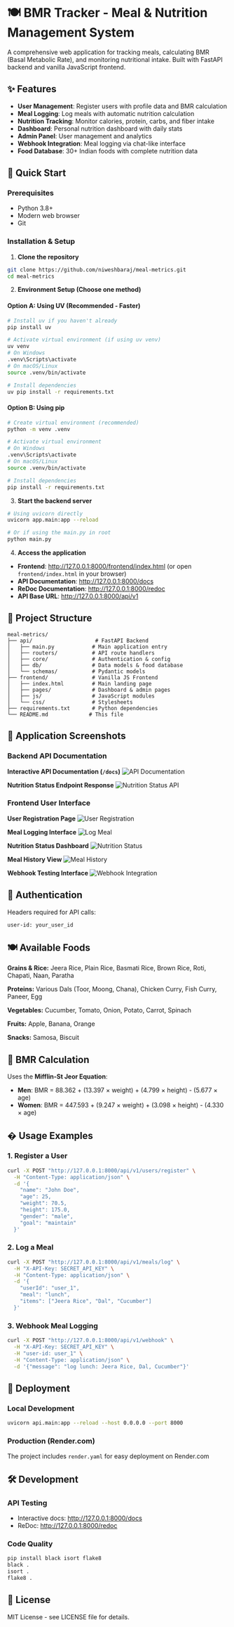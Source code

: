 # 🍽️ BMR Tracker - Meal & Nutrition Management System

A comprehensive web application for tracking meals, calculating BMR (Basal Metabolic Rate), and monitoring nutritional intake. Built with FastAPI backend and vanilla JavaScript frontend.

## ✨ Features

- **User Management**: Register users with profile data and BMR calculation
- **Meal Logging**: Log meals with automatic nutrition calculation  
- **Nutrition Tracking**: Monitor calories, protein, carbs, and fiber intake
- **Dashboard**: Personal nutrition dashboard with daily stats
- **Admin Panel**: User management and analytics
- **Webhook Integration**: Meal logging via chat-like interface
- **Food Database**: 30+ Indian foods with complete nutrition data

## 🚀 Quick Start

### Prerequisites
- Python 3.8+
- Modern web browser
- Git

### Installation & Setup

1. **Clone the repository**
```bash
git clone https://github.com/niweshbaraj/meal-metrics.git
cd meal-metrics
```

2. **Environment Setup (Choose one method)**

#### Option A: Using UV (Recommended - Faster)
```bash
# Install uv if you haven't already
pip install uv

# Activate virtual environment (if using uv venv)
uv venv
# On Windows
.venv\Scripts\activate
# On macOS/Linux
source .venv/bin/activate

# Install dependencies
uv pip install -r requirements.txt
```

#### Option B: Using pip
```bash
# Create virtual environment (recommended)
python -m venv .venv

# Activate virtual environment
# On Windows
.venv\Scripts\activate
# On macOS/Linux
source .venv/bin/activate

# Install dependencies
pip install -r requirements.txt
```

3. **Start the backend server**
```bash
# Using uvicorn directly
uvicorn app.main:app --reload

# Or if using the main.py in root
python main.py
```

4. **Access the application**
- **Frontend**: http://127.0.0.1:8000/frontend/index.html (or open `frontend/index.html` in your browser)
- **API Documentation**: http://127.0.0.1:8000/docs
- **ReDoc Documentation**: http://127.0.0.1:8000/redoc
- **API Base URL**: http://127.0.0.1:8000/api/v1

## 📁 Project Structure

```
meal-metrics/
├── api/                    # FastAPI Backend
│   ├── main.py            # Main application entry
│   ├── routers/           # API route handlers
│   ├── core/              # Authentication & config
│   ├── db/                # Data models & food database
│   └── schemas/           # Pydantic models
├── frontend/              # Vanilla JS Frontend
│   ├── index.html         # Main landing page
│   ├── pages/             # Dashboard & admin pages
│   ├── js/                # JavaScript modules
│   └── css/               # Stylesheets
├── requirements.txt       # Python dependencies
└── README.md             # This file
```

## 📸 Application Screenshots

### Backend API Documentation

**Interactive API Documentation (`/docs`)**
![API Documentation](image.png)

**Nutrition Status Endpoint Response**
![Nutrition Status API](image-6.png)

### Frontend User Interface

**User Registration Page**
![User Registration](image-1.png)

**Meal Logging Interface**
![Log Meal](image-2.png)

**Nutrition Status Dashboard**
![Nutrition Status](image-3.png)

**Meal History View**
![Meal History](image-4.png)

**Webhook Testing Interface**
![Webhook Integration](image-5.png)

## 🔐 Authentication

Headers required for API calls:
```bash
user-id: your_user_id
```

## 🍽️ Available Foods

**Grains & Rice:** Jeera Rice, Plain Rice, Basmati Rice, Brown Rice, Roti, Chapati, Naan, Paratha

**Proteins:** Various Dals (Toor, Moong, Chana), Chicken Curry, Fish Curry, Paneer, Egg

**Vegetables:** Cucumber, Tomato, Onion, Potato, Carrot, Spinach

**Fruits:** Apple, Banana, Orange

**Snacks:** Samosa, Biscuit

## 🧮 BMR Calculation

Uses the **Mifflin-St Jeor Equation**:
- **Men**: BMR = 88.362 + (13.397 × weight) + (4.799 × height) - (5.677 × age)
- **Women**: BMR = 447.593 + (9.247 × weight) + (3.098 × height) - (4.330 × age)

## � Usage Examples

### 1. Register a User
```bash
curl -X POST "http://127.0.0.1:8000/api/v1/users/register" \
  -H "Content-Type: application/json" \
  -d '{
    "name": "John Doe",
    "age": 25,
    "weight": 70.5,
    "height": 175.0,
    "gender": "male",
    "goal": "maintain"
  }'
```

### 2. Log a Meal
```bash
curl -X POST "http://127.0.0.1:8000/api/v1/meals/log" \
  -H "X-API-Key: SECRET_API_KEY" \
  -H "Content-Type: application/json" \
  -d '{
    "userId": "user_1",
    "meal": "lunch", 
    "items": ["Jeera Rice", "Dal", "Cucumber"]
  }'
```

### 3. Webhook Meal Logging
```bash
curl -X POST "http://127.0.0.1:8000/api/v1/webhook" \
  -H "X-API-Key: SECRET_API_KEY" \
  -H "user-id: user_1" \
  -H "Content-Type: application/json" \
  -d '{"message": "log lunch: Jeera Rice, Dal, Cucumber"}'
```

## 🚀 Deployment

### Local Development
```bash
uvicorn api.main:app --reload --host 0.0.0.0 --port 8000
```

### Production (Render.com)
The project includes `render.yaml` for easy deployment on Render.com

## 🛠️ Development

### API Testing
- Interactive docs: http://127.0.0.1:8000/docs
- ReDoc: http://127.0.0.1:8000/redoc

### Code Quality
```bash
pip install black isort flake8
black .
isort .
flake8 .
```

## 📄 License

MIT License - see LICENSE file for details.
